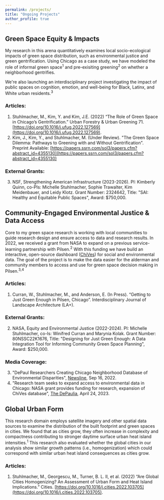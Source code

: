 ```yaml
---
permalink: /projects/
title: "Ongoing Projects"
author_profile: true
---
```

## Green Space Equity & Impacts
My research in this arena quantitatively examines local socio-ecological impacts of green space distribution, such as environmental justice and green gentrification. Using Chicago as a case study, we have modeled the role of informal green space<sup>1</sup> and pre-exisiting greening<sup>2</sup> on whether a neighborhood gentrifies. 

We're also launching an interdisciplinary project investigating the impact of public spaces on cognition, emotion, and well-being for Black, Latinx, and White urban residents.<sup>3</sup>

### Articles:
1.	Stuhlmacher, M., Kim, Y. and Kim, J.E. (2022) “The Role of Green Space in Chicago’s Gentrification.” Urban Forestry & Urban Greening 71. [https://doi.org/10.1016/j.ufug.2022.127569](https://doi.org/10.1016/j.ufug.2022.127569).
2.	Kim, J., Kim, Y., and Stuhlmacher, M. (Under Review). "The Green Space Dilemma: Pathways to Greening with and Without Gentrification". Preprint Available: [https://papers.ssrn.com/sol3/papers.cfm?abstract_id=4355130](https://papers.ssrn.com/sol3/papers.cfm?abstract_id=4355130)

### External Grants:
3. NSF, Strengthening American Infrastructure (2023-2026). PI: Kimberly Quinn, co-PIs: Michelle Stuhlmacher, Sophie Trawalter, Kim Meidenbauer, and Leidy Klotz. Grant Number: 2324642, Title: "SAI: Healthy and Equitable Public Spaces", Award: $750,000.

## Community-Engaged Environmental Justice & Data Access
Core to my green space research is working with local communities to guide research design and ensure access to data and research results. In 2022, we received a grant from NASA to expand on a previous service-learning partnership with Pilsen.<sup>2</sup> With this funding we have build an interactive, open-source dashboard ([ChiVes](https://chichives.com/)) for social and environmental data. The goal of the project is to make the data easier for the alderman and community members to access and use for green space decision making in Pilsen.<sup>3,4</sup>

### Articles:
1. Curran, W., Stuhlmacher, M., and Anderson, E. (In Press). “Getting to Just Green Enough in Pilsen, Chicago”. Interdisciplinary Journal of Landscape Architecture (LA+).

### External Grants:
2. NASA, Equity and Environmental Justice (2022-2024). PI: Michelle Stuhlmacher, co-Is: Winifred Curran and Marynia Kolak. Grant Number: 80NSSC22K1676, Title: "Designing for Just Green Enough: A Data Integration Tool for Informing Community Green Space Planning", Award: $250,000.

### Media Coverage:
3. "DePaul Researchers Creating Chicago Neighborhood Database of Environmental Disparities", [Newsline](https://resources.depaul.edu/newsline/sections/campus-and-community/Pages/nasa-grant-2022.aspx), Sep 16, 2022.
4. "Research team seeks to expand access to environmental data in Chicago: NASA grant provides funding for research, expansion of ChiVes database", [The DePaulia](https://depauliaonline.com/64087/special-issues/research-team-seeks-to-expand-access-to-environmental-data-in-chicago-nasa-grant-provides-funding-for-research-expansion-of-chives-database/), April 24, 2023.

## Global Urban Form
This research domain employs satellite imagery and other spatial data sources to examine the distribution of the built footprint and green spaces in cities. We found that as cities grow, they often increase in complexity and compactness contributing to stronger daytime surface urban heat island intensities.<sup>1</sup> This research also evaluated whether the global cities in our analysis show similar growth patterns (i.e., homogenization) which could correspond with similar urban heat island consequences as cities grow.

### Articles:
1.	Stuhlmacher, M., Georgescu, M., Turner, B. L. II, et al. (2022) “Are Global Cities Homogenizing? An Assessment of Urban Form and Heat Island Implications.” Cities. [https://doi.org/10.1016/j.cities.2022.103705](https://doi.org/10.1016/j.cities.2022.103705). 
